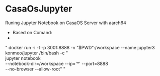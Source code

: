 # CasaOsJupyter
Runing Jupyter Notebook on CasaOS Server with aarch64
- Based on Comand:
-
" docker run -i -t -p 3001:8888 -v "$PWD":/workspace --name jupyter3 konmeo/jupyter /bin/bash -c "\
jupyter notebook \
--notebook-dir=/workspace --ip='*' --port=8888 \
--no-browser --allow-root" "
